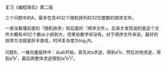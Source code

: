 复习《编程珠玑》第二版

三个问题中的A，最多包含40亿个随机排列的32位整数的顺序文件。

​	一直没看懂前面的『随机排序』和后面的『顺序文件』。后来才发现说的是这个文件大概有40亿个数从小排到大，但某些数字却没有。对于顺序文件来说，最好的排序方法就是折半查找，时间复杂度为log<sub>2</sub>N。

问题B，一维向量旋转中：从ab开始，首先对a求逆，得到a<sup>r</sup>b，然后对地求逆，得到a<sup>r</sup>b<sup>r</sup>，最后再整体求逆得到(a<sup>r</sup>b<sup>r</sup>)<sup>r</sup>。
